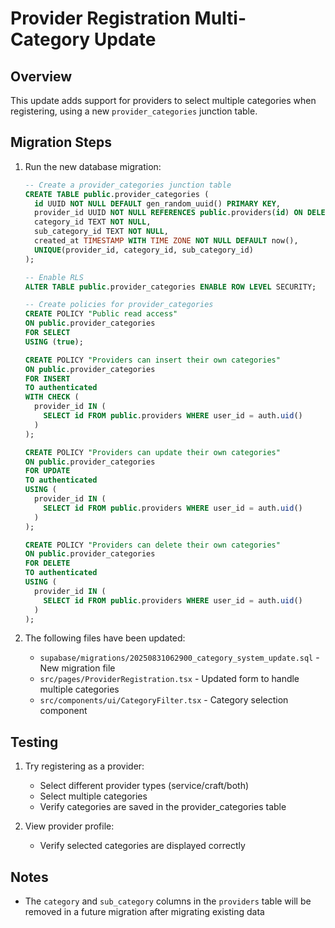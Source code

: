# Provider Registration Multi-Category Update

## Overview
This update adds support for providers to select multiple categories when registering, using a new `provider_categories` junction table.

## Migration Steps

1. Run the new database migration:
   ```sql
   -- Create a provider_categories junction table
   CREATE TABLE public.provider_categories (
     id UUID NOT NULL DEFAULT gen_random_uuid() PRIMARY KEY,
     provider_id UUID NOT NULL REFERENCES public.providers(id) ON DELETE CASCADE,
     category_id TEXT NOT NULL,
     sub_category_id TEXT NOT NULL,
     created_at TIMESTAMP WITH TIME ZONE NOT NULL DEFAULT now(),
     UNIQUE(provider_id, category_id, sub_category_id)
   );

   -- Enable RLS
   ALTER TABLE public.provider_categories ENABLE ROW LEVEL SECURITY;

   -- Create policies for provider_categories
   CREATE POLICY "Public read access"
   ON public.provider_categories
   FOR SELECT
   USING (true);

   CREATE POLICY "Providers can insert their own categories"
   ON public.provider_categories
   FOR INSERT
   TO authenticated
   WITH CHECK (
     provider_id IN (
       SELECT id FROM public.providers WHERE user_id = auth.uid()
     )
   );

   CREATE POLICY "Providers can update their own categories"
   ON public.provider_categories
   FOR UPDATE
   TO authenticated
   USING (
     provider_id IN (
       SELECT id FROM public.providers WHERE user_id = auth.uid()
     )
   );

   CREATE POLICY "Providers can delete their own categories"
   ON public.provider_categories
   FOR DELETE
   TO authenticated
   USING (
     provider_id IN (
       SELECT id FROM public.providers WHERE user_id = auth.uid()
     )
   );
   ```

2. The following files have been updated:
   - `supabase/migrations/20250831062900_category_system_update.sql` - New migration file
   - `src/pages/ProviderRegistration.tsx` - Updated form to handle multiple categories
   - `src/components/ui/CategoryFilter.tsx` - Category selection component

## Testing
1. Try registering as a provider:
   - Select different provider types (service/craft/both)
   - Select multiple categories
   - Verify categories are saved in the provider_categories table

2. View provider profile:
   - Verify selected categories are displayed correctly

## Notes
- The `category` and `sub_category` columns in the `providers` table will be removed in a future migration after migrating existing data
